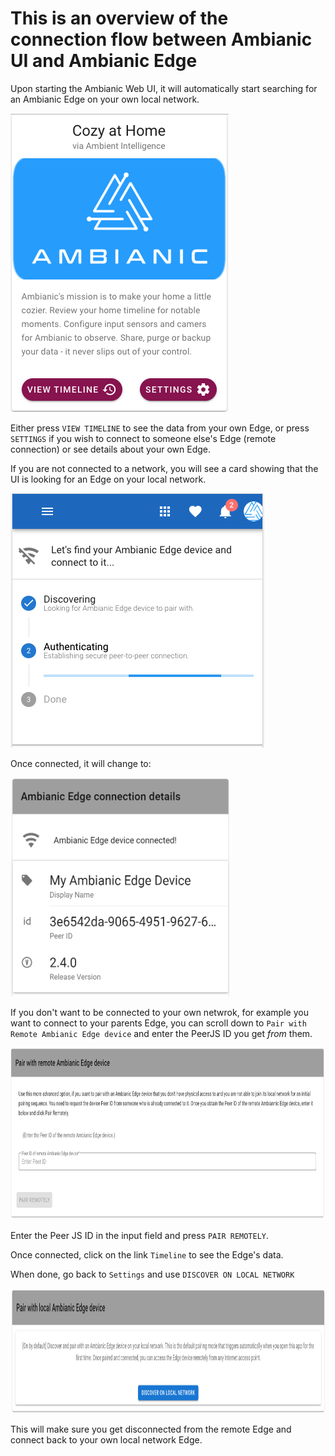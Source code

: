 # This is an overview of the connection flow between Ambianic UI and Ambianic Edge

Upon starting the Ambianic Web UI, it will automatically start searching for an Ambianic Edge on your own local network. 

<img src="../assets/images/home-screen.png" />

Either press `VIEW TIMELINE` to see the data from your own Edge, or press `SETTINGS` if you wish to connect to someone else's Edge (remote connection) or see details about your own Edge. 

If you are not connected to a network, you will see a card showing that the UI is looking for an Edge on your local network.

<img src="../assets/images/pairing-screen.png" />

Once connected, it will change to:

<img src="../assets/images/ambianic-connection-details.png" width='350' height='350' />

If you don't want to be connected to your own netwrok, for example you want to connect to your parents Edge, you can scroll down to `Pair with Remote Ambianic Edge device` and enter the PeerJS ID you get *from* them.

<img src="../assets/images/ambianic-remote-connect.png" width='850' height='275' />

Enter the Peer JS ID in the input field and press `PAIR REMOTELY`. 

Once connected, click on the link `Timeline` to see the Edge's data.

When done, go back to `Settings` and use `DISCOVER ON LOCAL NETWORK`

<img src="../assets/images/ambianic-local-connection.png" width='850' height='200' />

This will make sure you get disconnected from the remote Edge and connect back to your own local network Edge.
